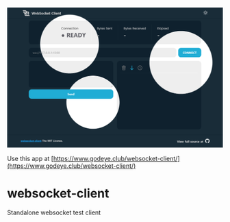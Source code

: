 <p align="center">
<img src="image.png">
</p>

Use this app at [https://www.godeye.club/websocket-client/](https://www.godeye.club/websocket-client/)

# websocket-client
Standalone websocket test client
